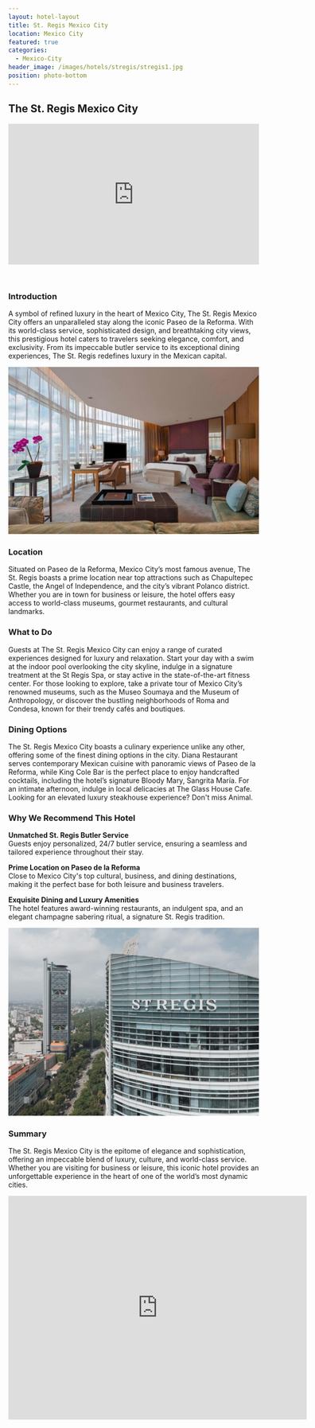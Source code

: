 ```yaml
---
layout: hotel-layout
title: St. Regis Mexico City
location: Mexico City
featured: true
categories:
  - Mexico-City
header_image: /images/hotels/stregis/stregis1.jpg
position: photo-bottom
---
```

## The St. Regis Mexico City  

<style>.embed-container { position: relative; padding-bottom: 56.25%; height: 0; overflow: hidden; max-width: 100%; } .embed-container iframe, .embed-container object, .embed-container embed { position: absolute; top: 0; left: 0; width: 100%; height: 100%; }</style><div class='embed-container'><iframe src='https://www.youtube.com/embed/12kd1xBgbtQ' frameborder='0' allowfullscreen></iframe></div>

&nbsp;  

### Introduction  
A symbol of refined luxury in the heart of Mexico City, The St. Regis Mexico City offers an unparalleled stay along the iconic Paseo de la Reforma. With its world-class service, sophisticated design, and breathtaking city views, this prestigious hotel caters to travelers seeking elegance, comfort, and exclusivity. From its impeccable butler service to its exceptional dining experiences, The St. Regis redefines luxury in the Mexican capital.  

![](/images/hotels/stregis/stregis2.jpg)

### Location  
Situated on Paseo de la Reforma, Mexico City’s most famous avenue, The St. Regis boasts a prime location near top attractions such as Chapultepec Castle, the Angel of Independence, and the city’s vibrant Polanco district. Whether you are in town for business or leisure, the hotel offers easy access to world-class museums, gourmet restaurants, and cultural landmarks.  

### What to Do  
Guests at The St. Regis Mexico City can enjoy a range of curated experiences designed for luxury and relaxation. Start your day with a swim at the indoor pool overlooking the city skyline, indulge in a signature treatment at the St Regis Spa, or stay active in the state-of-the-art fitness center. For those looking to explore, take a private tour of Mexico City’s renowned museums, such as the Museo Soumaya and the Museum of Anthropology, or discover the bustling neighborhoods of Roma and Condesa, known for their trendy cafés and boutiques.  

### Dining Options  
The St. Regis Mexico City boasts a culinary experience unlike any other, offering some of the finest dining options in the city. Diana Restaurant serves contemporary Mexican cuisine with panoramic views of Paseo de la Reforma, while King Cole Bar is the perfect place to enjoy handcrafted cocktails, including the hotel’s signature Bloody Mary, Sangrita María. For an intimate afternoon, indulge in local delicacies at The Glass House Cafe. Looking for an elevated luxury steakhouse experience? Don't miss Animal. 

### Why We Recommend This Hotel  
**Unmatched St. Regis Butler Service**  
Guests enjoy personalized, 24/7 butler service, ensuring a seamless and tailored experience throughout their stay. &nbsp;  

**Prime Location on Paseo de la Reforma**  
Close to Mexico City's top cultural, business, and dining destinations, making it the perfect base for both leisure and business travelers. &nbsp;  

**Exquisite Dining and Luxury Amenities**  
The hotel features award-winning restaurants, an indulgent spa, and an elegant champagne sabering ritual, a signature St. Regis tradition.  

![](/images/hotels/stregis/stregis3.jpg)

### Summary  
The St. Regis Mexico City is the epitome of elegance and sophistication, offering an impeccable blend of luxury, culture, and world-class service. Whether you are visiting for business or leisure, this iconic hotel provides an unforgettable experience in the heart of one of the world’s most dynamic cities.  

<div class='map-container center'>

<iframe src="https://www.google.com/maps/embed?pb=!1m18!1m12!1m3!1d3762.6936326839927!2d-99.17466412437156!3d19.425638840902337!2m3!1f0!2f0!3f0!3m2!1i1024!2i768!4f13.1!3m3!1m2!1s0x85d1ff4be2f41ead%3A0xe7179355336f6a97!2sThe%20St.%20Regis!5e0!3m2!1sen!2smx!4v1741046646946!5m2!1sen!2smx" width="600" height="450" style="border:0;" allowfullscreen="" loading="lazy" referrerpolicy="no-referrer-when-downgrade"></iframe>

</div>
&nbsp;